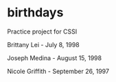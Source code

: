 # birthdays
Practice project for CSSI

  Brittany Lei - July 8, 1998

  Joseph Medina - August 15, 1998

  Nicole Griffith - September 26, 1997
